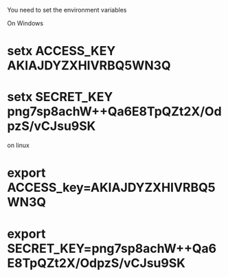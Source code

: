 You need to set the environment variables

On Windows
# setx ACCESS_KEY AKIAJDYZXHIVRBQ5WN3Q
# setx SECRET_KEY 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


on linux
# export ACCESS_key=AKIAJDYZXHIVRBQ5WN3Q
# export SECRET_KEY=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